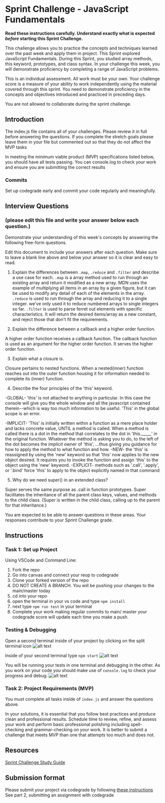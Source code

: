 # Sprint Challenge - JavaScript Fundamentals

**Read these instructions carefully. Understand exactly what is expected _before_ starting this Sprint Challenge.**

This challenge allows you to practice the concepts and techniques learned over the past week and apply them in project. This Sprint explored JavaScript Fundamentals. During this Sprint, you studied array methods, this keyword, prototypes, and class syntax. In your challenge this week, you will demonstrate proficiency by completing a range of JavaScript problems.

This is an individual assessment. All work must be your own. Your challenge score is a measure of your ability to work independently using the material covered through this sprint. You need to demonstrate proficiency in the concepts and objectives introduced and practiced in preceding days.

You are not allowed to collaborate during the sprint challenge. 

## Introduction

The index.js file contains all of your challenges. Please review it in full before answering the questions. If you complete the stretch goals please leave them in your file but commented out so that they do not affect the MVP tasks 

In meeting the minimum viable product (MVP) specifications listed below, you should have all tests passing. You can console.log to check your work and ensure you are submitting the correct results 

### Commits

Set up codegrade early and commit your code regularly and meaningfully. 

## Interview Questions
### (please edit this file and write your answer below each question.)
Demonstrate your understanding of this week's concepts by answering the following free-form questions.

Edit this document to include your answers after each question. Make sure to leave a blank line above and below your answer so it is clear and easy to read.

1. Explain the differences between `.map`, `.reduce` and `.filter` and describe a use case for each. 
`.map` is a array method used to run through an existing array and return it modified as a new array. MDN uses the example of multiplying all items in an array by a given figure, but it can be used to modify any detail of each of the elements in the array.
`.reduce` is used to run through the array and reducing it to a single integer. we've only used it to reduce numbered arrays to single integers so far.
`.filter` is used to parse ferret out elements with specific characteristics. It will return the desired items/array as a new constant, and reject those that don't fit the requirements.

2. Explain the difference between a callback and a higher order function.

A higher order function receives a callback function. The callback function is used as an argument for the higher order function. It serves the higher order function.

3. Explain what a closure is.

Closure pertains to nested functions. When a nested(inner) function reaches out into the outer function housing it for information needed to complete its (inner) function.

4. Describe the four principles of the 'this' keyword.

-GLOBAL- 'this' is not attached to anything in particular. In this case the console will give you the whole window and all the javascript contained therein--which is way too much information to be useful. 'This' in the global scope is an error.

-IMPLICIT- 'This' is initially written within a function as a mere place holder and lacks concrete value, UNTIL a method is called. When a method is called there is a dot in the method that correlates to the dot in 'this._____' in the original function. Whatever the method is asking you to do, to the left of the dot becomes the implicit owner of 'this', ...thus giving you guidance for how to apply the method to what function and how.
-NEW- the 'this' is reassigned by using the 'new' keyword so that 'this' now applies to the new object desired. It requires you to invoke the function and assign 'this' to the object using the 'new' keyword.
-EXPLICIT- methods such as '.call', '.apply', or '.bind' force 'this' to apply to the object explicitly named in that command

5. Why do we need super() in an extended class?

Super serves the same purpose as .call in function prototypes. Super facilitates the inheritance of all the parent class keys, values, and methods to the child class. (Super is written in the child class, calling up to the parent for that inheritance.)

You are expected to be able to answer questions in these areas. Your responses contribute to your Sprint Challenge grade. 

## Instructions

### Task 1: Set up Project

Using VSCode and Command Line:


1. Fork the repo
2. Go into canvas and connect your reop to codegrade
3. Clone your forked version of the repo
4. DO NOT CREATE A BRANCH. You will be pushing your changes to the main/master today
5. cd into your repo
6. open the terminal in your vs code and type `npm install`
7. next type `npm run test` in your terminal
8. Complete your work making regular commits to main/ master your codegrade score will update each time you make a push.


### Testing & Debugging

Open a second terminal inside of your project by clicking on the split terminal icon
![alt text](assets/split_terminal.png "Split Terminal")

Inside of your second terminal type `npm start` 
![alt text](assets/npm_start.png "type npm start")

You will be running your tests in one terminal and debugging in the other. As you work on your code you should make use of `console.log` to check your progress and debug.
![alt text](assets/tests_debug_terminal_final.png "your terminal should look like this")

### Task 2: Project Requirements (MVP)

You must complete all tasks inside of `index.js` and answer the questions above.

In your solutions, it is essential that you follow best practices and produce clean and professional results. Schedule time to review, refine, and assess your work and perform basic professional polishing including spell-checking and grammar-checking on your work. It is better to submit a challenge that meets MVP than one that attempts too much and does not.

## Resources
 
 [Sprint Challenge Study Guide](https://www.notion.so/bloomtech/Unit-1-Sprint-3-Study-Guide-033a9a00659a4ef98c12eb97e49a6110)

## Submission format

Please submit your project via codegrade by following [these instructions](https://notion.so.bloomtech.BloomTech-Git-Flow-Step-by-step-269f68ae3bf64eb689a8328715a179f9) See part 2, submitting an assignment with codegrade
